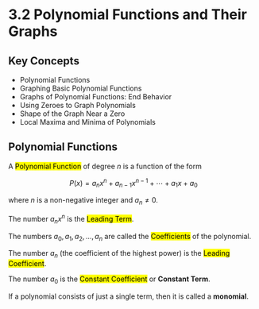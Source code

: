 # 3.2 Polynomial Functions and Their Graphs

## Key Concepts

- Polynomial Functions
- Graphing Basic Polynomial Functions
- Graphs of Polynomial Functions: End Behavior
- Using Zeroes to Graph Polynomials
- Shape of the Graph Near a Zero
- Local Maxima and Minima of Polynomials


## Polynomial Functions

A <mark class="hltr-trippy">Polynomial Function</mark> of degree $n$ is a function of the form

$$
P(x) = a_{n}x^{n} + a_{n-1}x^{n-1} + \dotsi + a_{1}x + a_{0}
$$

where $n$ is a non-negative integer and $a_{n} \neq 0$.

The number $a_{n}x^n$ is the <mark class="hltr-trippy">Leading Term</mark>.

The numbers $a_{0}, a_{1}, a_{2}, \dots, a_{n}$ are called the <mark class="hltr-trippy">Coefficients</mark> of the polynomial.

The number $a_{n}$ (the coefficient of the highest power) is the <mark class="hltr-trippy">Leading Coefficient</mark>.

The number $a_{0}$ is the <mark class="hltr-trippy">Constant Coefficient</mark> or **Constant Term**.

If a polynomial consists of just a single term, then it is called a **monomial**.

